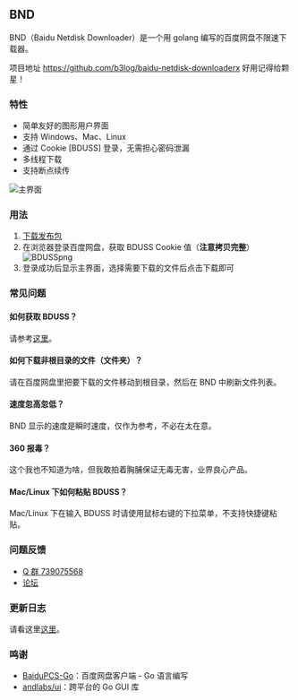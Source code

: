 ## BND

BND（Baidu Netdisk Downloader）是一个用 golang 编写的百度网盘不限速下载器。

项目地址 https://github.com/b3log/baidu-netdisk-downloaderx 好用记得给颗星！

### 特性

* 简单友好的图形用户界面
* 支持 Windows、Mac、Linux
* 通过 Cookie [BDUSS] 登录，无需担心密码泄漏
* 多线程下载
* 支持断点续传

![主界面](https://img.hacpai.com/file/2018/04/5aebc46de06c4d29aec91d65751aff5a_.png)

### 用法

1. [下载发布包](https://share.weiyun.com/57zViCm)
2. 在浏览器登录百度网盘，获取 BDUSS Cookie 值（**注意拷贝完整**）
   ![BDUSSpng](https://img.hacpai.com/file/2018/04/d1a78d5163f644d7931925ef5edbf9dd_BDUSS.png)
3. 登录成功后显示主界面，选择需要下载的文件后点击下载即可

### 常见问题

#### 如何获取 BDUSS？

请参考[这里](https://www.baidu.com/s?wd=如何获取BDUSS)。

#### 如何下载非根目录的文件（文件夹）？

请在百度网盘里把要下载的文件移动到根目录，然后在 BND 中刷新文件列表。

#### 速度忽高忽低？

BND 显示的速度是瞬时速度，仅作为参考，不必在太在意。

#### 360 报毒？

这个我也不知道为啥，但我敢拍着胸脯保证无毒无害，业界良心产品。

#### Mac/Linux 下如何粘贴 BDUSS？

Mac/Linux 下在输入 BDUSS 时请使用鼠标右键的下拉菜单，不支持快捷键粘贴。

### 问题反馈

* [Q 群 739075568](https://shang.qq.com/wpa/qunwpa?idkey=e1b4287d075e86792f42f413f75943c91da37d074649d28c51aa6d48361631ba)
* [论坛](https://hacpai.com/article/1524460877352)

### 更新日志

请看这里[这里](https://github.com/b3log/baidu-netdisk-downloaderx/blob/master/CHANGE_LOGS.md)。

### 鸣谢

* [BaiduPCS-Go](https://github.com/iikira/BaiduPCS-Go)：百度网盘客户端 - Go 语言编写
* [andlabs/ui](https://github.com/andlabs/ui)：跨平台的 Go GUI 库
